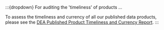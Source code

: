 :::{dropdown} For auditing the 'timeliness' of products ...

To assess the timeliness and currency of all our published data products, please see the [DEA Published Product Timeliness and Currency Report](https://mgmt.sandbox.dea.ga.gov.au/public-dashboards/d22241dbfca54b1fa9f73938ef26e645?orgId=1).
:::

